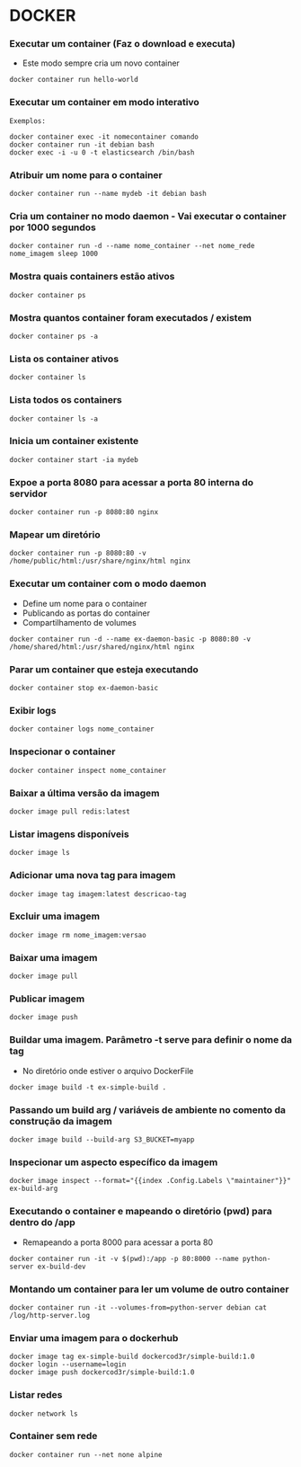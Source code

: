 # DOCKER

### Executar um container (Faz o download e executa) 
* Este modo sempre cria um novo container
```
docker container run hello-world
```

### Executar um container em modo interativo
``` 
Exemplos: 

docker container exec -it nomecontainer comando 
docker container run -it debian bash
docker exec -i -u 0 -t elasticsearch /bin/bash
```

### Atribuir um nome para o container
```
docker container run --name mydeb -it debian bash
```

### Cria um container no modo daemon - Vai executar o container por 1000 segundos
    
```
docker container run -d --name nome_container --net nome_rede  nome_imagem sleep 1000 
```

### Mostra quais containers estão ativos
```
docker container ps
```

### Mostra quantos container foram executados / existem
```
docker container ps -a
```

### Lista os container ativos 
```
docker container ls 
```

### Lista todos os containers
```
docker container ls -a
```

### Inicia um container existente 
```
docker container start -ia mydeb
```

### Expoe a porta 8080 para acessar a porta 80 interna do servidor
```
docker container run -p 8080:80 nginx
```

### Mapear um diretório 
```
docker container run -p 8080:80 -v /home/public/html:/usr/share/nginx/html nginx
```

### Executar um container com o modo daemon
* Define um nome para o container
* Publicando as portas do container 
* Compartilhamento de volumes 
```
docker container run -d --name ex-daemon-basic -p 8080:80 -v /home/shared/html:/usr/shared/nginx/html nginx
``` 

### Parar um container que esteja executando
```
docker container stop ex-daemon-basic
```

### Exibir logs
``` 
docker container logs nome_container
```

### Inspecionar o container
```
docker container inspect nome_container
```

### Baixar a última versão da imagem
```
docker image pull redis:latest
```
### Listar imagens disponíveis
```
docker image ls
```
### Adicionar uma nova tag para imagem 
```
docker image tag imagem:latest descricao-tag
```
### Excluir uma imagem
```
docker image rm nome_imagem:versao 
```
### Baixar uma imagem
```
docker image pull
```
### Publicar imagem
```
docker image push
```
### Buildar uma imagem. Parâmetro -t serve para definir o nome da tag
* No diretório onde estiver o arquivo DockerFile
```
docker image build -t ex-simple-build . 
```
### Passando um build arg / variáveis de ambiente no comento da construção da imagem
```
docker image build --build-arg S3_BUCKET=myapp
```
### Inspecionar um aspecto específico da imagem
```
docker image inspect --format="{{index .Config.Labels \"maintainer"}}" ex-build-arg
```

### Executando o container e mapeando o diretório (pwd) para dentro do /app
* Remapeando a porta 8000 para acessar a porta 80
```
docker container run -it -v $(pwd):/app -p 80:8000 --name python-server ex-build-dev
```
### Montando um container para ler um volume de outro container 
```
docker container run -it --volumes-from=python-server debian cat /log/http-server.log
```

### Enviar uma imagem para o dockerhub
```
docker image tag ex-simple-build dockercod3r/simple-build:1.0 
docker login --username=login
docker image push dockercod3r/simple-build:1.0
```

### Listar redes 
```
docker network ls 
```

### Container sem rede
```
docker container run --net none alpine
```

